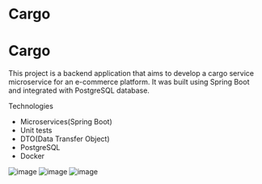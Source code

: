 ﻿# Cargo
 
# Cargo


This project is a backend application that aims to develop a cargo service microservice for an e-commerce platform. It was built using Spring Boot and integrated with PostgreSQL database.

Technologies
* Microservices(Spring Boot)
* Unit tests
* DTO(Data Transfer Object)
* PostgreSQL
* Docker

![image](https://github.com/user-attachments/assets/b264f56d-784b-4a91-aa2c-9291767c24b2)
![image](https://github.com/user-attachments/assets/cf7b3eff-5294-43d2-ad7a-011b8bbb09da)
![image](https://github.com/user-attachments/assets/fb9ecc37-cb69-45f1-993e-c36afedfd497)


